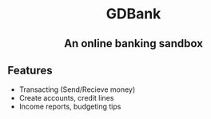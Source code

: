 <h1 align="center">GDBank</h1>
<h2 align="center">An online banking sandbox</h2>

<h2>Features</h2>
<ul>
  <li>Transacting (Send/Recieve money)</li>
  <li>Create accounts, credit lines</li>
  <li>Income reports, budgeting tips</li>
</ul>
